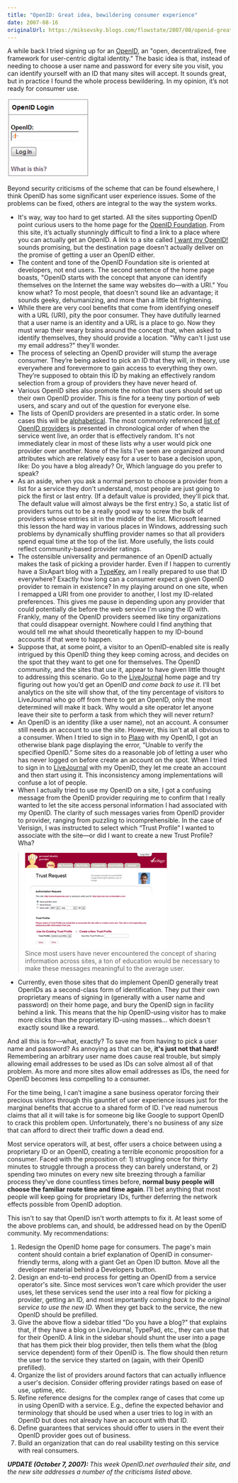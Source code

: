 ```yaml
---
title: "OpenID: Great idea, bewildering consumer experience"
date: 2007-08-16
originalUrl: https://miksovsky.blogs.com/flowstate/2007/08/openid-great-id.html
---
```


<p>
  A while back I tried signing up for an
  <a href="http://en.wikipedia.org/wiki/Openid">OpenID</a>, an &quot;open,
  decentralized, free framework for user-centric digital identity.&quot; The
  basic idea is that, instead of needing to choose a user name and password for
  every site you visit, you can identify yourself with an ID that many sites
  will accept. It sounds great, but in practice I found the whole process
  bewildering. In my opinion, it’s not ready for consumer use.&nbsp;
</p>
<p>
  <img alt="image" src="/images/flowstate/image_thumb_2.png" />
</p>
<p>
  Beyond security criticisms of the scheme that can be found elsewhere, I think
  OpenID has some significant user experience issues. Some of the problems can
  be fixed, others are integral to the way the system works.&nbsp;
</p>

<ul>
  <li>
    It's way, way too hard to get started. All the sites supporting OpenID point
    curious users to the home page for the
    <a href="http://openid.net">OpenID Foundation</a>. From this site, it’s
    actually stunningly difficult to find a link to a place where you can
    actually get an OpenID. A link to a site called
    <a href="http://iwantmyopenid.org/">I want my OpenID!</a> sounds promising,
    but the destination page doesn't actually deliver on the promise of getting
    a user an OpenID either.&nbsp;
  </li>

  <li>
    The content and tone of the OpenID Foundation site is oriented at
    developers, not end users. The second sentence of the home page boasts,
    &quot;OpenID starts with the concept that anyone can identify themselves on
    the Internet the same way websites do—with a URI.&quot; You know what? To
    most people, that doesn't sound like an advantage; it sounds geeky,
    dehumanizing, and more than a little bit frightening.&nbsp;
  </li>

  <li>
    While there are very cool benefits that come from identifying oneself with a
    URL (URI), pity the poor consumer. They have dutifully learned that a user
    name is an identity and a URL is a place to go. Now they must wrap their
    weary brains around the concept that, when asked to identify themselves,
    they should provide a location. &quot;Why can't I just use my email
    address?&quot; they'll wonder.
  </li>

  <li>
    The process of selecting an OpenID provider will stump the average consumer.
    They’re being asked to pick an ID that they will, in theory, use everywhere
    and forevermore to gain access to everything they own. They’re supposed to
    obtain this ID by making an effectively random selection from a group of
    providers they have never heard of.
  </li>

  <li>
    Various OpenID sites also promote the notion that users should set up their
    own OpenID provider. This is fine for a teeny tiny portion of web users, and
    scary and out of the question for everyone else.
  </li>

  <li>
    The lists of OpenID providers are presented in a static order. In some cases
    this will be
    <a href="http://iwantmyopenid.org/about/openid">alphabetical</a>. The most
    commonly referenced
    <a href="http://openid.net/wiki/index.php/OpenIDServers"
      >list of OpenID providers</a
    >
    is presented in chronological order of when the service went live, an order
    that is effectively random. It's not immediately clear in most of these
    lists why a user would pick one provider over another. None of the lists
    I've seen are organized around attributes which are relatively easy for a
    user to base a decision upon, like: Do you have a blog already? Or, Which
    language do you prefer to speak?
  </li>

  <li>
    As an aside, when you ask a normal person to choose a provider from a list
    for a service they don't understand, most people are just going to pick the
    first or last entry. (If a default value is provided, they'll pick that. The
    default value will almost always be the first entry.) So, a static list of
    providers turns out to be a really good way to screw the bulk of providers
    whose entries sit in the middle of the list. Microsoft learned this lesson
    the hard way in various places in Windows, addressing such problems by
    dynamically shuffling provider names so that all providers spend equal time
    at the top of the list. More usefully, the lists could reflect
    community-based provider ratings.
  </li>

  <li>
    The ostensible universality and permanence of an OpenID actually makes the
    task of picking a provider harder. Even if I happen to currently have a
    SixApart blog with a <a href="http://www.sixapart.com/typekey/">TypeKey</a>,
    am I really prepared to use that ID everywhere? Exactly how long can a
    consumer expect a given OpenID provider to remain in existence? In my
    playing around on one site, when I remapped a URI from one provider to
    another, I lost my ID-related preferences. This gives me pause in depending
    upon any provider that could potentially die before the web service I'm
    using the ID with. Frankly, many of the OpenID providers seemed like tiny
    organizations that could disappear overnight. Nowhere could I find anything
    that would tell me what should theoretically happen to my ID-bound accounts
    if that were to happen.
  </li>

  <li>
    Suppose that, at some point, a visitor to an OpenID-enabled site is really
    intrigued by this OpenID thing they keep coming across, and decides on the
    spot that they want to get one for themselves. The OpenID community, and the
    sites that use it, appear to have given little thought to addressing this
    scenario. Go to the
    <a href="http://www.livejournal.com/">LiveJournal</a> home page and try
    figuring out how you’d get an OpenID <em>and come back to use it</em>. I’ll
    bet analytics on the site will show that, of the tiny percentage of visitors
    to LiveJournal who go off from there to get an OpenID, only the most
    determined will make it back. Why would a site operator let anyone leave
    their site to perform a task from which they will never return?&nbsp;
  </li>

  <li>
    An OpenID is an identity (like a user name), not an account. A consumer
    still needs an account to use the site. However, this isn't at all obvious
    to a consumer. When I tried to sign in to
    <a href="http://plaxo.net">Plaxo</a> with my OpenID, I got an otherwise
    blank page displaying the error, “Unable to verify the specified OpenID.”
    Some sites do a reasonable job of letting a user who has never logged on
    before create an account on the spot. When I tried to sign in to
    <a href="http://livejournal.com">LiveJournal</a> with my OpenID, they let me
    create an account and then start using it. This inconsistency among
    implementations will confuse a lot of people.
  </li>

  <li>
    When I actually tried to use my OpenID on a site, I got a confusing message
    from the OpenID provider requiring me to confirm that I really wanted to let
    the site access personal information I had associated with my OpenID. The
    clarity of such messages varies from OpenID provider to provider, ranging
    from puzzling to incomprehensible. In the case of Verisign, I was instructed
    to select which “Trust Profile” I wanted to associate with the site—or did I
    want to create a new Trust Profile? Wha?
  </li>
</ul>
<blockquote>
  <p>
    <img src="/images/flowstate/OpenID%20Trust%20Request_thumb.png" />
    <br />Since most users have never encountered the concept of sharing
    information across sites, a ton of education would be necessary to make
    these messages meaningful to the average user.
  </p>
</blockquote>
<ul>
  <li>
    Currently, even those sites that do implement OpenID generally treat OpenIDs
    as a second-class form of identification. They put their own proprietary
    means of signing in (generally with a user name and password) on their home
    page, and bury the OpenID sign in facility behind a link. This means that
    the hip OpenID-using visitor has to make more clicks than the proprietary
    ID-using masses... which doesn't exactly sound like a reward.
  </li>
</ul>
<p>
  And all this is for—what, exactly? To save me from having to pick a user name
  and password? As annoying as that can be,
  <strong>it's just not that hard!</strong> Remembering an arbitrary user name
  does cause real trouble, but simply allowing email addresses to be used as IDs
  can solve almost all of that problem. As more and more sites allow email
  addresses as IDs, the need for OpenID becomes less compelling to a consumer.
</p>
<p>
  For the time being, I can’t imagine a sane business operator forcing their
  precious visitors through this gauntlet of user experience issues just for the
  marginal benefits that accrue to a shared form of ID. I've read numerous
  claims that all it will take is for someone big like Google to support OpenID
  to crack this problem open. Unfortunately, there's no business of any size
  that can afford to direct their traffic down a dead end.
</p>
<p>
  Most service operators will, at best, offer users a choice between using a
  proprietary ID or an OpenID, creating a terrible economic proposition for a
  consumer. Faced with the proposition of: 1) struggling once for thirty minutes
  to struggle through a process they can barely understand, or 2) spending two
  minutes on every new site breezing through a familiar process they've done
  countless times before,
  <strong
    >normal busy people will choose the familiar route time and time
    again</strong
  >. I’ll bet anything that most people will keep going for proprietary IDs,
  further deferring the network effects possible from OpenID adoption.
</p>
<p>
  This isn't to say that OpenID isn't worth attempts to fix it. At least some of
  the above problems can, and should, be addressed head on by the OpenID
  community. My recommendations:
</p>
<ol>
  <li>
    Redesign the OpenID home page for consumers. The page's main content should
    contain a brief explanation of OpenID in consumer-friendly terms, along with
    a giant Get an Open ID button. Move all the developer material behind a
    Developers button.
  </li>

  <li>
    Design an end-to-end process for getting an OpenID from a service operator's
    site. Since most services won't care which provider the user uses, let these
    services send the user into a real flow for picking a provider, getting an
    ID, and most importantly
    <em>coming back to the original service to use the new ID.</em> When they
    get back to the service, the new OpenID should be prefilled.
  </li>

  <li>
    Give the above flow a sidebar titled &quot;Do you have a blog?&quot; that
    explains that, if they have a blog on LiveJournal, TypePad, etc., they can
    use that for their OpenID. A link in the sidebar should shunt the user into
    a page that has them pick their blog provider, then tells them what the
    (blog service dependent) form of their OpenID is. The flow should then
    return the user to the service they started on (again, with their OpenID
    prefilled).
  </li>

  <li>
    Organize the list of providers around factors that can actually influence a
    user's decision. Consider offering provider ratings based on ease of use,
    uptime, etc.
  </li>

  <li>
    Refine reference designs for the complex range of cases that come up in
    using OpenID with a service. E.g., define the expected behavior and
    terminology that should be used when a user tries to log in with an OpenID
    but does not already have an account with that ID.
  </li>

  <li>
    Define guarantees that services should offer to users in the event their
    OpenID provider goes out of business.
  </li>

  <li>
    Build an organization that can do real usability testing on this service
    with real consumers.
  </li>
</ol>

<p>
  <em
    ><strong>UPDATE (October 7, 2007): </strong>This week OpenID.net overhauled
    their site, and the new site addresses a number of the criticisms listed
    above.</em
  >
</p>
